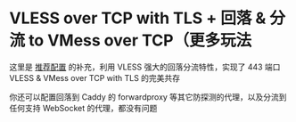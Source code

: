 # VLESS over TCP with TLS + 回落 & 分流 to VMess over TCP（更多玩法

这里是 [推荐配置](<https://github.com/v2fly/v2ray-examples/tree/master/VLESS-TCP-TLS-WS%20(recommended)>) 的补充，利用 VLESS 强大的回落分流特性，实现了 443 端口 VLESS & VMess over TCP with TLS 的完美共存

你还可以配置回落到 Caddy 的 forwardproxy 等其它防探测的代理，以及分流到任何支持 WebSocket 的代理，都没有问题
